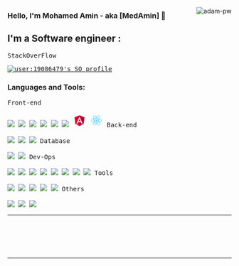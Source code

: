 <p><img align="right" src="https://github.com/Adam-pw/Adam-pw/blob/main/animation_500_kxa883sd.gif" alt="adam-pw" /></p>

### Hello, I'm Mohamed Amin - aka [MedAmin] 👋



## I'm a Software engineer :


<section>
  <kbd>

<kbd >StackOverFlow</kbd>




[![user:19086479's SO profile](https://stackoverflow-readme-profile.johannchopin.fr/profile/19086479?theme=cobalt&website=true&location=false)](https://github.com/johannchopin/stackoverflow-readme-profile)



</kbd>
</section> 

### Languages and Tools:




<section>
  <kbd>
    <kbd>Front-end</kbd>
    <br>
    <br>
    <img width="30px" src="https://cdn.jsdelivr.net/gh/devicons/devicon/icons/html5/html5-original.svg" /> 
    <img width="30px" src="https://cdn.jsdelivr.net/gh/devicons/devicon/icons/css3/css3-plain.svg" /> 
    <img width="30px" src="https://cdn.jsdelivr.net/gh/devicons/devicon/icons/javascript/javascript-original.svg" />
    <img width="30px" src="https://cdn.jsdelivr.net/gh/devicons/devicon/icons/typescript/typescript-original.svg" />
    <img width="30px" src="https://cdn.jsdelivr.net/gh/devicons/devicon/icons/jquery/jquery-original.svg" />
    <img width="30px" src="https://img.icons8.com/color/48/000000/bootstrap.png" />
     <img width="30px" src="https://raw.githubusercontent.com/github/explore/80688e429a7d4ef2fca1e82350fe8e3517d3494d/topics/angular/angular.png" />
      <img width="30px" src="https://raw.githubusercontent.com/github/explore/80688e429a7d4ef2fca1e82350fe8e3517d3494d/topics/react/react.png" />
    

  </kbd>
  
  
  <kbd>
    <kbd>Back-end</kbd>
    <br>
    <br>
    <img width="30px" src="https://blog.oxiane.com/wp-content/uploads/2021/02/spring_boog_400x400.png" />
    <img width="30px" src="https://play-lh.googleusercontent.com/uGqP7F-E_eaEwTb3hMz63MWf0YKRSK6n9INBwibBSOrGDg6B3sd-ACuqNrR312ohdQ" />
     <img width="30px" src="https://img.icons8.com/color/48/000000/java-coffee-cup-logo.png" />
    </kbd>
  
   <kbd>
    <kbd>Database</kbd>
    <br>
    <br>
    <img width="30px" src="https://cdn.iconscout.com/icon/free/png-128/mongodb-4-1175139.png" />
        <img width="30px" src="https://cdn.iconscout.com/icon/free/png-128/mysql-4-226026.png" />

    
  </kbd>
  
  <kbd>
    <kbd>Dev-Ops</kbd>
    <br>
    <br>
    <img width="30px" src="https://www.vectorlogo.zone/logos/jenkins/jenkins-icon.svg" />
    <img width="30px" src="https://www.logiciels.pro/wp-content/uploads/2021/05/junit-avis-prix-alternatives-logiciel.webp" />
    <img width="30px" src="https://img.icons8.com/color/48/000000/git.png" />
    <img width="30px" src="https://cdn-icons-png.flaticon.com/512/919/919853.png" />
    <img width="30px" src="https://static.wixstatic.com/media/277f7d_baeb89dc948f42778d5699d68aa6aa7f~mv2.png/v1/fit/w_256%2Ch_256%2Cal_c/file.png" />
    <img width="30px" src="https://store-images.s-microsoft.com/image/apps.47025.3c23edf5-06df-4012-ac0e-eb23e28266c1.71249308-9e87-41f5-9106-5927d57ad492.5203162d-37c3-4389-8df2-623d76a2160e" />
    <img width="30px" src="https://spin.atomicobject.com/wp-content/uploads/gitlab-ci-cd-logo_2x.png" />
    <img width="30px" src="https://junit.org/junit5/assets/img/junit5-logo.png" />






  </kbd>
  
  
    
    
  
  <kbd>
    <kbd>Tools</kbd>
    <br>
    <br>
    <img width="30px" src="https://cdn.jsdelivr.net/gh/devicons/devicon/icons/vscode/vscode-original.svg" />
          <img width="30px" src="https://img.icons8.com/color/48/000000/spring-logo.png" />
              <img width="30px" src="https://www.vectorlogo.zone/logos/getpostman/getpostman-icon.svg" />
                    <img width="30px" src="https://upload.wikimedia.org/wikipedia/commons/thumb/9/9c/IntelliJ_IDEA_Icon.svg/2048px-IntelliJ_IDEA_Icon.svg.png" />
                            <img width="30px" src="https://cdn-ssl-devio-img.classmethod.jp/wp-content/uploads/2017/07/swagger-eyecatch.png" />



    
  </kbd>
  
 
  
  
  
  <kbd>
    <kbd>Others</kbd>
    <br>
    <br>
    <img width="30px" src="https://cdn.jsdelivr.net/gh/devicons/devicon/icons/ubuntu/ubuntu-plain.svg" />
        <img width="30px" src="https://img.icons8.com/color/48/000000/python.png" />
        <img width="30px" src="https://icons.iconarchive.com/icons/pictogrammers/material/512/apache-kafka-icon.png" />


    
  </kbd>
</section>
<hr>

<br/>


<br/>



<br />

<br />

---
